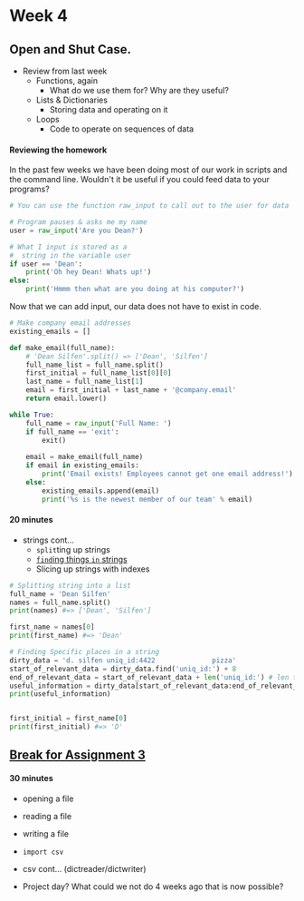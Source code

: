 # Week 4

## Open and Shut Case.

* Review from last week
	* Functions, again
		* What do we use them for? Why are they useful?
	* Lists & Dictionaries
		* Storing data and operating on it
	* Loops
		* Code to operate on sequences of data

#### Reviewing the homework
In the past few weeks we have been doing most of our work in scripts and the command line. Wouldn't it be useful if you could feed data to your programs?

```python
# You can use the function raw_input to call out to the user for data

# Program pauses & asks me my name
user = raw_input('Are you Dean?') 

# What I input is stored as a 
#  string in the variable user
if user == 'Dean': 
    print('Oh hey Dean! Whats up!')
else:
    print('Hmmm then what are you doing at his computer?')
```


Now that we can add input, our data does not have to exist in code.

```python
# Make company email addresses 
existing_emails = []

def make_email(full_name):
    # 'Dean Silfen'.split() => ['Dean', 'Silfen']
    full_name_list = full_name.split()
    first_initial = full_name_list[0][0]
    last_name = full_name_list[1]
    email = first_initial + last_name + '@company.email'
    return email.lower()

while True:
    full_name = raw_input('Full Name: ')
    if full_name == 'exit':
        exit()
        
    email = make_email(full_name)
    if email in existing_emails:
        print('Email exists! Employees cannot get one email address!')
    else:
        existing_emails.append(email)
        print('%s is the newest member of our team' % email)
```


#### 20 minutes 

* strings cont...
	* `split`ting up strings
	* [`find`ing things `in` strings](https://docs.python.org/2/library/string.html#string.find)
	* Slicing up strings with indexes

```python
# Splitting string into a list
full_name = 'Dean Silfen'
names = full_name.split()
print(names) #=> ['Dean', 'Silfen']

first_name = names[0]
print(first_name) #=> 'Dean'

# Finding Specific places in a string
dirty_data = 'd. silfen uniq_id:4422              pizza'
start_of_relevant_data = dirty_data.find('uniq_id:') + 8
end_of_relevant_data = start_of_relevant_data + len('uniq_id:') # len tells us the length of a string
useful_information = dirty_data[start_of_relevant_data:end_of_relevant_data]
print(useful_information)


first_initial = first_name[0]
print(first_initial) #=> 'D'

```

## [Break for Assignment 3](exercises/week3/assignment_3_3.md)


#### 30 minutes

* opening a file
* reading a file
* writing a file
* `import csv`

* csv cont... (dictreader/dictwriter)
* Project day? What could we not do 4 weeks ago that is now possible?

